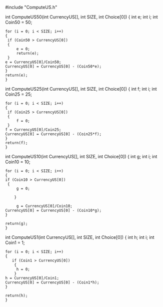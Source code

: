 #include "ComputeUS.h"

int ComputeUS50(int CurrencyUS[], int SIZE, int Choice[0])
{
	int e;
	int i;
	int Coin50 = 50;
	
	for (i = 0; i < SIZE; i++)
	{
	 if (Coin50 > CurrencyUS[0])
	 {
		 e = 0;
		 return(e);
	 }
	e = CurrencyUS[0]/Coin50;
	CurrencyUS[0] = CurrencyUS[0] - (Coin50*e);
	}
	return(e);
    }

int ComputeUS25(int CurrencyUS[], int SIZE, int Choice[0])
{
	int f;
	int i;
	int Coin25 = 25;
	
	for (i = 0; i < SIZE; i++)
	{
	 if (Coin25 > CurrencyUS[0])
	 {
		 f = 0;
	 }
	f = CurrencyUS[0]/Coin25;
	CurrencyUS[0] = CurrencyUS[0] - (Coin25*f);
	}
	return(f);
    }

int ComputeUS10(int CurrencyUS[], int SIZE, int Choice[0])
{
	int g;
	int i;
	int Coin10 = 10;

	for (i = 0; i < SIZE; i++)
	{
	if (Coin10 > CurrencyUS[0])
	 {
		 g = 0;
		 
		} 
		 
		 g = CurrencyUS[0]/Coin10;
	CurrencyUS[0] = CurrencyUS[0] - (Coin10*g);
	}
	
	return(g);
    }


int ComputeUS1(int CurrencyUS[], int SIZE, int Choice[0])
{
	int h;
	int i;
	int Coin1 = 1;

	for (i = 0; i < SIZE; i++)
	{	
       if (Coin1 > CurrencyUS[0])
	    {
		 h = 0;
		}  
    h = CurrencyUS[0]/Coin1;
	CurrencyUS[0] = CurrencyUS[0] - (Coin1*h);
	}
	
	return(h);
    }
